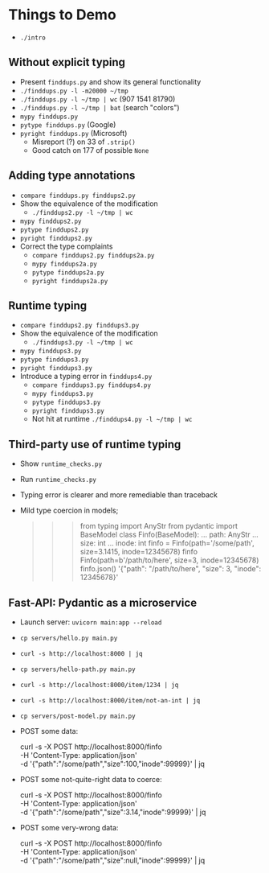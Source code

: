 # Things to Demo

- `./intro`

## Without explicit typing

- Present `finddups.py` and show its general functionality
- `./finddups.py -l -m20000 ~/tmp`
- `./finddups.py -l ~/tmp | wc` (907 1541 81790)
- `./finddups.py -l ~/tmp | bat` (search "colors")
- `mypy finddups.py`
- `pytype finddups.py` (Google)
- `pyright finddups.py` (Microsoft)
  - Misreport (?) on 33 of `.strip()`
  - Good catch on 177 of possible `None`

## Adding type annotations

- `compare finddups.py finddups2.py`
- Show the equivalence of the modification
  - `./finddups2.py -l ~/tmp | wc`
- `mypy finddups2.py`
- `pytype finddups2.py`
- `pyright finddups2.py`
- Correct the type complaints
  - `compare finddups2.py finddups2a.py`
  - `mypy finddups2a.py`
  - `pytype finddups2a.py`
  - `pyright finddups2a.py`

## Runtime typing

- `compare finddups2.py finddups3.py`
- Show the equivalence of the modification
  - `./finddups3.py -l ~/tmp | wc`
- `mypy finddups3.py`
- `pytype finddups3.py`
- `pyright finddups3.py`
- Introduce a typing error in `finddups4.py`
  - `compare finddups3.py finddups4.py`
  - `mypy finddups3.py`
  - `pytype finddups3.py`
  - `pyright finddups3.py`
  - Not hit at runtime `./finddups4.py -l ~/tmp | wc`

## Third-party use of runtime typing

- Show `runtime_checks.py`
- Run `runtime_checks.py`
- Typing error is clearer and more remediable than traceback
- Mild type coercion in models;

    >>> from typing import AnyStr
    >>> from pydantic import BaseModel
    >>> class Finfo(BaseModel):
    ...     path: AnyStr
    ...     size: int
    ...     inode: int
    >>> finfo = Finfo(path='/some/path', size=3.1415, inode=12345678)
    >>> finfo
    Finfo(path=b'/path/to/here', size=3, inode=12345678)
    >>> finfo.json()
    '{"path": "/path/to/here", "size": 3, "inode": 12345678}'

## Fast-API: Pydantic as a microservice

- Launch server: `uvicorn main:app --reload`
- `cp servers/hello.py main.py`
- `curl -s http://localhost:8000 | jq`
- `cp servers/hello-path.py main.py`
- `curl -s http://localhost:8000/item/1234 | jq`
- `curl -s http://localhost:8000/item/not-an-int | jq`
- `cp servers/post-model.py main.py`
- POST some data:

    curl -s -X POST http://localhost:8000/finfo \
    -H 'Content-Type: application/json' \
    -d '{"path":"/some/path","size":100,"inode":99999}' | jq

- POST some not-quite-right data to coerce:

    curl -s -X POST http://localhost:8000/finfo \
    -H 'Content-Type: application/json' \
    -d '{"path":"/some/path","size":3.14,"inode":99999}' | jq

- POST some very-wrong data:

    curl -s -X POST http://localhost:8000/finfo \
    -H 'Content-Type: application/json' \
    -d '{"path":"/some/path","size":null,"inode":99999}' | jq

